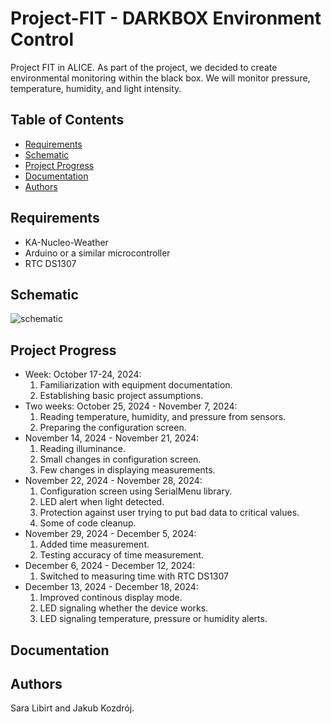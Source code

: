 # Project-FIT - DARKBOX Environment Control

Project FIT in ALICE. As part of the project, we decided to create environmental monitoring within the black box. We will monitor pressure, temperature, humidity, and light intensity.

## Table of Contents

- [Requirements](#requirements)
- [Schematic](#schematic)
- [Project Progress](#project-progress)
- [Documentation](#documentation)
- [Authors](#authors)


## Requirements

- KA-Nucleo-Weather
- Arduino or a similar microcontroller
- RTC DS1307

## Schematic

![schematic](https://github.com/user-attachments/assets/883a69b6-06dd-43f7-99e4-33fc5b15ebd2)

## Project Progress

- Week: October 17-24, 2024:
  1. Familiarization with equipment documentation.
  2. Establishing basic project assumptions.
- Two weeks: October 25, 2024 - November 7, 2024:
  1. Reading temperature, humidity, and pressure from sensors.
  2. Preparing the configuration screen.
- November 14, 2024 - November 21, 2024:
  1. Reading illuminance.
  2. Small changes in configuration screen.
  3. Few changes in displaying measurements.
- November 22, 2024 - November 28, 2024:
  1. Configuration screen using SerialMenu library.
  2. LED alert when light detected.
  3. Protection against user trying to put bad data to critical values.
  4. Some of code cleanup.
- November 29, 2024 - December 5, 2024:
  1. Added time measurement.
  2. Testing accuracy of time measurement.
- December 6, 2024 - December 12, 2024:
  1. Switched to measuring time with RTC DS1307
- December 13, 2024 - December 18, 2024:
  1. Improved continous display mode.
  2. LED signaling whether the device works.
  3. LED signaling temperature, pressure or humidity alerts.


## Documentation

## Authors
Sara Libirt and Jakub Kozdrój.
